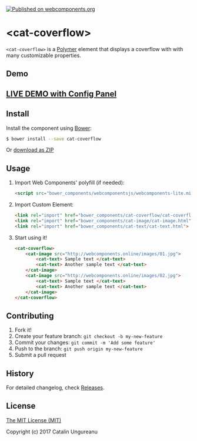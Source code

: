 [![Published on webcomponents.org](https://img.shields.io/badge/webcomponents.org-published-blue.svg)](https://www.webcomponents.org/element/the-catalin/cat-coverflow)

# &lt;cat-coverflow&gt;

`<cat-coverflow>` is a [Polymer](https://github.com/Polymer/polymer) element that displays a coverflow with with many customizable properties.

## Demo

## [LIVE DEMO with Config Panel](http://webcomponents.online/cat-coverflow/)

## Install

Install the component using [Bower](http://bower.io/):

```sh
$ bower install --save cat-coverflow
```

Or [download as ZIP](https://github.com/the-catalin/cat-coverflow/archive/master.zip)

## Usage

1. Import Web Components' polyfill (if needed):

    ```html
    <script src="bower_components/webcomponentsjs/webcomponents-lite.min.js"></script>
    ```

2. Import Custom Element:

    ```html
    <link rel="import" href="bower_components/cat-coverflow/cat-coverflow.html">
    <link rel="import" href="bower_components/cat-image/cat-image.html">
    <link rel="import" href="bower_components/cat-text/cat-text.html">
    ```

3. Start using it!

	```html
    <cat-coverflow>
        <cat-image src="http://webcomponents.online/images/01.jpg">
            <cat-text> Sample text </cat-text>
            <cat-text> Another sample text </cat-text>
        </cat-image>
        <cat-image src="http://webcomponents.online/images/02.jpg">
            <cat-text> Sample text </cat-text>
            <cat-text> Another sample text </cat-text>
        </cat-image>
    </cat-coverflow>
	```

## Contributing

1. Fork it!
2. Create your feature branch: `git checkout -b my-new-feature`
3. Commit your changes: `git commit -m 'Add some feature'`
4. Push to the branch: `git push origin my-new-feature`
5. Submit a pull request

## History

For detailed changelog, check [Releases](https://github.com/the-catalin/cat-coverflow/releases).

## License

[The MIT License (MIT)](https://opensource.org/licenses/MIT)

Copyright (c) 2017 Catalin Ungureanu